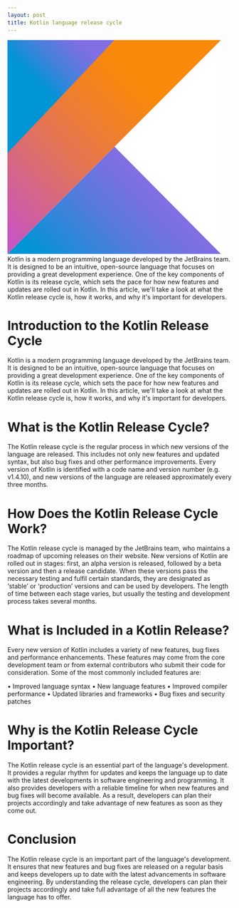 ```yaml
---
layout: post
title: Kotlin language release cycle
---
```

<div class="row">
    <div class="col-sm-2">
        <img src="/images/kotlin.png" alt="Kotlin lang logo"/>
    </div>
    <div class="col-sm-10">
        Kotlin is a modern programming language developed by the JetBrains team. It is designed to be an intuitive, open-source language that focuses on providing a great development experience. One of the key components of Kotlin is its release cycle, which sets the pace for how new features and updates are rolled out in Kotlin. In this article, we'll take a look at what the Kotlin release cycle is, how it works, and why it's important for developers.
    </div>
</div>

<meta property="og:title" content="Kotlin Release Cycle">
<meta property="og:description" content="An overview of the Kotlin release cycle, detailing its history, major versions, minor releases, and point releases, along with code examples demonstrating new features.">
<meta property="og:type" content="article">
<meta property="og:url" content="https://blog.released.info/2021/04/01/Kotlin-release-cycyle.html">
<meta property="og:image" content="https://blog.released.info/images/kotlin.png">
<meta property="article:author" content="Released.info Blog Team">
<meta property="article:published_time" content="2021-04-01">


# Introduction to the Kotlin Release Cycle

Kotlin is a modern programming language developed by the JetBrains team. It is designed to be an intuitive, open-source
language that focuses on providing a great development experience. One of the key components of Kotlin is its release
cycle, which sets the pace for how new features and updates are rolled out in Kotlin. In this article, we'll take a look
at what the Kotlin release cycle is, how it works, and why it's important for developers.

# What is the Kotlin Release Cycle?

The Kotlin release cycle is the regular process in which new versions of the language are released. This includes not
only new features and updated syntax, but also bug fixes and other performance improvements. Every version of Kotlin is
identified with a code name and version number (e.g. v1.4.10), and new versions of the language are released
approximately every three months.

# How Does the Kotlin Release Cycle Work?

The Kotlin release cycle is managed by the JetBrains team, who maintains a roadmap of upcoming releases on their
website. New versions of Kotlin are rolled out in stages: first, an alpha version is released, followed by a beta
version and then a release candidate. When these versions pass the necessary testing and fulfil certain standards, they
are designated as ‘stable’ or ‘production’ versions and can be used by developers. The length of time between each stage
varies, but usually the testing and development process takes several months.

# What is Included in a Kotlin Release?

Every new version of Kotlin includes a variety of new features, bug fixes and performance enhancements. These features
may come from the core development team or from external contributors who submit their code for consideration. Some of
the most commonly included features are:

• Improved language syntax
• New language features
• Improved compiler performance
• Updated libraries and frameworks
• Bug fixes and security patches

# Why is the Kotlin Release Cycle Important?

The Kotlin release cycle is an essential part of the language's development. It provides a regular rhythm for updates
and keeps the language up to date with the latest developments in software engineering and programming. It also provides
developers with a reliable timeline for when new features and bug fixes will become available. As a result, developers
can plan their projects accordingly and take advantage of new features as soon as they come out.

# Conclusion

The Kotlin release cycle is an important part of the language's development. It ensures that new features and bug fixes
are released on a regular basis and keeps developers up to date with the latest advancements in software engineering. By
understanding the release cycle, developers can plan their projects accordingly and take full advantage of all the new
features the language has to offer.
